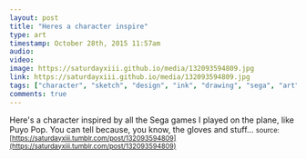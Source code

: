 ```yaml
---
layout: post
title: "Heres a character inspire"
type: art
timestamp: October 28th, 2015 11:57am
audio: 
video: 
image: https://saturdayxiii.github.io/media/132093594809.jpg
link: https://saturdayxiii.github.io/media/132093594809.jpg
tags: ["character", "sketch", "design", "ink", "drawing", "sega", "art"]
comments: true
---
```

Here's a character inspired by all the Sega games I played on the plane, like Puyo Pop.  You can tell because, you know, the gloves and stuff&hellip;
<small>source: [https://saturdayxiii.tumblr.com/post/132093594809](https://saturdayxiii.tumblr.com/post/132093594809)</small>